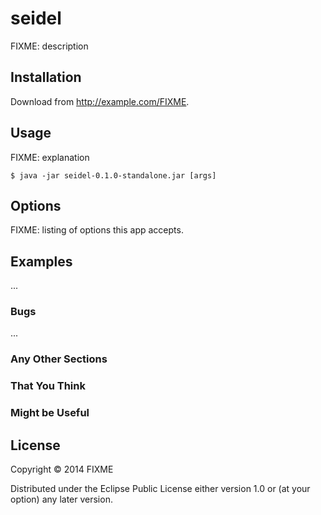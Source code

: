 # seidel

FIXME: description

## Installation

Download from http://example.com/FIXME.

## Usage

FIXME: explanation

    $ java -jar seidel-0.1.0-standalone.jar [args]

## Options

FIXME: listing of options this app accepts.

## Examples

...

### Bugs

...

### Any Other Sections
### That You Think
### Might be Useful

## License

Copyright © 2014 FIXME

Distributed under the Eclipse Public License either version 1.0 or (at
your option) any later version.
